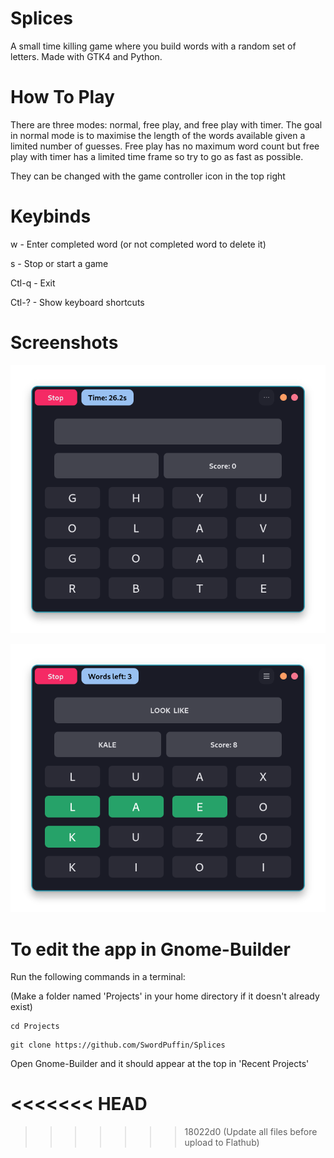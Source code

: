 # Splices

A small time killing game where you build words with a random set of letters. Made with GTK4 and Python.

# How To Play

There are three modes: normal, free play, and free play with timer. The goal in normal mode is to maximise the length of the words available given a limited number of guesses. Free play has no maximum word count but free play with timer has a limited time frame so try to go as fast as possible. 

They can be changed with the game controller icon in the top right

# Keybinds

w - Enter completed word (or not completed word to delete it)

s - Stop or start a game

Ctl-q - Exit

Ctl-? - Show keyboard shortcuts

# Screenshots

![Screenshot](https://github.com/SwordPuffin/Splices/blob/master/data/Screenshot.png)

![Screenshot](https://github.com/SwordPuffin/Splices/blob/master/data/In_Game_Screenshot.png)

# To edit the app in Gnome-Builder

Run the following commands in a terminal:

(Make a folder named 'Projects' in your home directory if it doesn't already exist)
```
cd Projects
```
```
git clone https://github.com/SwordPuffin/Splices
```
Open Gnome-Builder and it should appear at the top in 'Recent Projects'

<<<<<<< HEAD
=======

>>>>>>> 18022d0 (Update all files before upload to Flathub)
